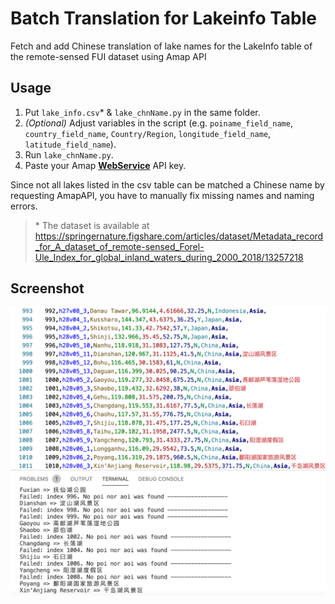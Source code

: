 # Batch Translation for Lakeinfo Table
Fetch and add Chinese translation of lake names for the LakeInfo table of the remote-sensed FUI dataset using Amap API

## Usage

1. Put `lake_info.csv`* & `lake_chnName.py` in the same folder.
2. *(Optional)* Adjust variables in the script (e.g. `poiname_field_name`, `country_field_name`, `Country/Region`, `longitude_field_name`, `latitude_field_name`).
3. Run `lake_chnName.py`.
4. Paste your Amap <u>**WebService**</u> API key.

Since not all lakes listed in the csv table can be matched a Chinese name by requesting AmapAPI, you have to manually fix missing names and naming errors.

> \* The dataset is available at https://springernature.figshare.com/articles/dataset/Metadata_record_for_A_dataset_of_remote-sensed_Forel-Ule_Index_for_global_inland_waters_during_2000_2018/13257218

## Screenshot

![demo](screenshot.png)